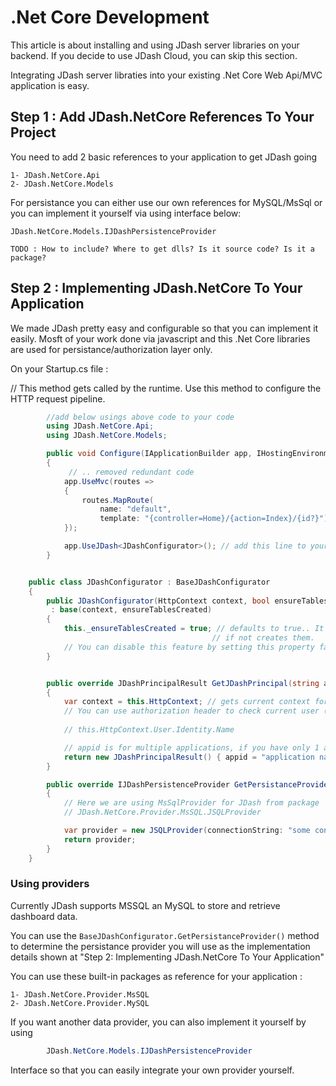 # .Net Core Development

This article is about installing and using JDash server libraries on your backend. If you decide to use JDash Cloud, you can skip this section.

Integrating JDash server libraties into your existing .Net Core Web Api/MVC application is easy.


## Step 1 : Add JDash.NetCore References To Your Project

You need to add 2 basic references to your application to get JDash going

    1- JDash.NetCore.Api
    2- JDash.NetCore.Models

For persistance you can either use our own references for MySQL/MsSql or you can implement it yourself via using interface below:

    JDash.NetCore.Models.IJDashPersistenceProvider
     
    TODO : How to include? Where to get dlls? Is it source code? Is it a package?

## Step 2 : Implementing JDash.NetCore To Your Application

We made JDash pretty easy and configurable so that you can implement it easily. Mosft of your work done via javascript and this .Net Core libraries are used for persistance/authorization layer only.

On your Startup.cs file :

  // This method gets called by the runtime. Use this method to configure the HTTP request pipeline.
 
```c#
        //add below usings above code to your code
        using JDash.NetCore.Api; 
        using JDash.NetCore.Models;
```

```c#
        public void Configure(IApplicationBuilder app, IHostingEnvironment env, ILoggerFactory loggerFactory)
        {
             // .. removed redundant code 
            app.UseMvc(routes =>
            {
                routes.MapRoute(
                    name: "default",
                    template: "{controller=Home}/{action=Index}/{id?}");
            });

            app.UseJDash<JDashConfigurator>(); // add this line to your application
        }


    public class JDashConfigurator : BaseJDashConfigurator
    { 
        public JDashConfigurator(HttpContext context, bool ensureTablesCreated)
         : base(context, ensureTablesCreated)
        {
            this._ensureTablesCreated = true; // defaults to true.. It will check whether tables are created,
                                             // if not creates them. 
            // You can disable this feature by setting this property false;                                             
        }


        public override JDashPrincipalResult GetJDashPrincipal(string authorizationHeader)
        {
            var context = this.HttpContext; // gets current context for http request of JDash.
            // You can use authorization header to check current user (see token authorization for JDash). If you are using cookies authentication, you can simply get username from 
            
            // this.HttpContext.User.Identity.Name

            // appid is for multiple applications, if you have only 1 application, you can just write your application name there (appid must be filled).
            return new JDashPrincipalResult() { appid = "application name", user = "current user name must be determined here" };
        }

        public override IJDashPersistenceProvider GetPersistanceProvider()
        {
            // Here we are using MsSqlProvider for JDash from package 
            // JDash.NetCore.Provider.MsSQL.JSQLProvider

            var provider = new JSQLProvider(connectionString: "some connection string");
            return provider;
        }
    }

```


### Using providers

Currently JDash supports MSSQL an MySQL to store and retrieve dashboard data.

You can use the ``` BaseJDashConfigurator.GetPersistanceProvider() ``` method to determine the persistance provider you will use as the implementation details shown at "Step 2: Implementing JDash.NetCore To Your Application"

You can use these built-in packages as reference for your application :

    1- JDash.NetCore.Provider.MsSQL 
    2- JDash.NetCore.Provider.MySQL 


If you want another data provider, you can also implement it yourself by using 

```c# 
        JDash.NetCore.Models.IJDashPersistenceProvider
```

Interface so that you can easily integrate your own provider yourself.